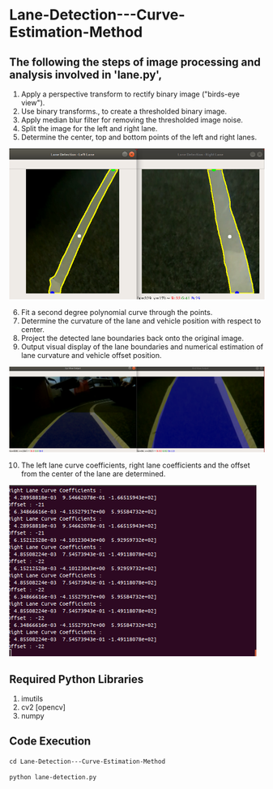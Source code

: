 # Lane-Detection---Curve-Estimation-Method

## The following the steps of image processing and analysis involved in 'lane.py',
1. Apply a perspective transform to rectify binary image ("birds-eye view").
2. Use binary transforms., to create a thresholded binary image.
3. Apply median blur filter for removing the thresholded image noise.
4. Split the image for the left and right lane.
5. Determine the center, top and bottom points of the left and right lanes.

![3-Point Estimation](/images/1.png)

6. Fit a second degree polynomial curve through the points.
7. Determine the curvature of the lane and vehicle position with respect to center.
8. Project the detected lane boundaries back onto the original image.
9. Output visual display of the lane boundaries and numerical estimation of lane curvature and vehicle offset position.

![](/images/2.png)

10. The left lane curve coefficients, right lane coefficients and  the offset from the center of the lane are determined.  

![](/images/3.png)

## Required Python Libraries
1. imutils
2. cv2 [opencv]
3. numpy

## Code Execution 
`cd Lane-Detection---Curve-Estimation-Method` 

`python lane-detection.py` 
